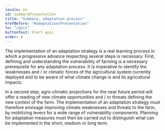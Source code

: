 ```yaml
---
locale: en
id: summaryPresentation
title: "Summary: adaptation process"
hrefBefore: "#adaptationsPresentation"
to: "/quiz"
buttonText: Start quiz
order: 4
---
```



The implementation of an adaptation strategy is a real learning process in which a progressive advance respecting several steps is necessary. First, defining and understanding the vulnerability of farming is a necessary prerequisite for any adaptation process. 
It is imperative to identify the weaknesses and / or climatic forces of the agricultural system currently deployed and to be aware of what climate change is and its agricultural impacts.

In a second step, agro-climatic projections for the near future period will offer a reading of new climate opportunities and / or threats defining the new context of the farm. 
The implementation of an adaptation strategy must therefore envisage improving climate weaknesses and threats to the farm, by mobilizing levers for a wide range of vulnerability components. 
Planning for adaptation measures must then be carried out to distinguish what can be implemented in the short, medium or long term.

<roadmap style="text-align: center;" />
